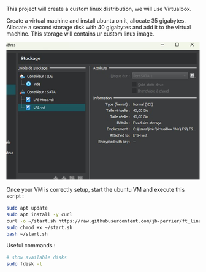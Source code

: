 This project will create a custom linux distribution, we will use Virtualbox.

Create a virtual machine and install ubuntu on it, allocate 35 gigabytes.
Allocate a second storage disk with 40 gigabytes and add it to the virtual machine.
This storage will contains ur custom linux image.

![Virtualbox storage](https://github.com/jb-perrier/ft_linux/blob/main/virtualbox-storage.jpg?raw=true)

Once your VM is correctly setup, start the ubuntu VM and execute this script :

```sh
sudo apt update
sudo apt install -y curl
curl -o ~/start.sh https://raw.githubusercontent.com/jb-perrier/ft_linux/main/start.sh
sudo chmod +x ~/start.sh
bash ~/start.sh
```

Useful commands :
```sh
# show available disks
sudo fdisk -l
```